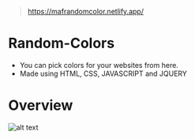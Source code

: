 > https://mafrandomcolor.netlify.app/
# Random-Colors
- You can pick colors for your websites from here.
- Made using HTML, CSS, JAVASCRIPT and JQUERY
# Overview
![alt text](https://dl.dropbox.com/s/xanbtqh4oxmcyta/random.PNG?dl=0)

